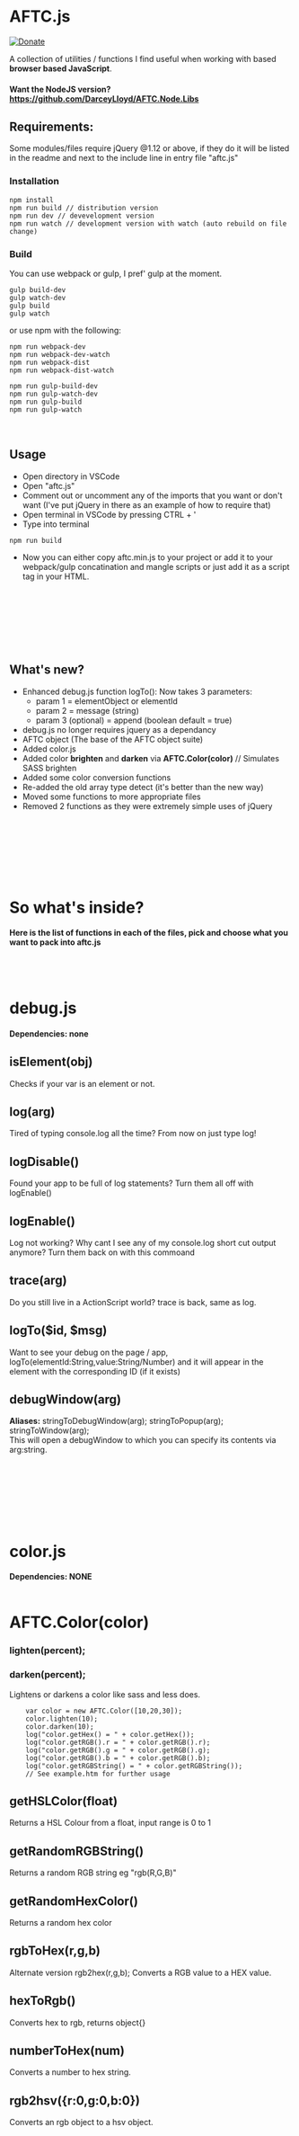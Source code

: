# AFTC.js
[![Donate](https://img.shields.io/badge/Donate-PayPal-green.svg)](https://www.paypal.com/cgi-bin/webscr?cmd=_donations&business=Darcey%2eLloyd%40gmail%2ecom&lc=GB&item_name=Darcey%20Lloyd%20Developer%20Donation&currency_code=GBP&bn=PP%2dDonationsBF%3abtn_donateCC_LG%2egif%3aNonHosted)

A collection of utilities / functions I find useful when working with based <b>browser based JavaScript</b>.

#### <b>Want the NodeJS version? https://github.com/DarceyLloyd/AFTC.Node.Libs</b>

## Requirements:
Some modules/files require jQuery @1.12 or above, if they do it will be listed in the readme and next to the include line in entry file "aftc.js"

###  Installation
```
npm install
npm run build // distribution version
npm run dev // devevelopment version
npm run watch // development version with watch (auto rebuild on file change)
```

### Build
You can use webpack or gulp, I pref' gulp at the moment.

```
gulp build-dev
gulp watch-dev
gulp build
gulp watch
```

or use npm with the following:

```
npm run webpack-dev
npm run webpack-dev-watch
npm run webpack-dist
npm run webpack-dist-watch

npm run gulp-build-dev
npm run gulp-watch-dev
npm run gulp-build
npm run gulp-watch
```




<br>

## Usage

- Open directory in VSCode
- Open "aftc.js"
- Comment out or uncomment any of the imports that you want or don't want (I've put jQuery in there as an example of how to require that)
- Open terminal in VSCode by pressing CTRL + '
- Type into terminal
```
npm run build
```
- Now you can either copy aftc.min.js to your project or add it to your webpack/gulp concatination and mangle scripts or just add it as a script tag in your HTML.




<br><br><br><br><br><br>

## What's new?

- Enhanced debug.js function logTo(): Now takes 3 parameters:
  - param 1 = elementObject or elementId
  - param 2 = message (string)
  - param 3 (optional) = append (boolean default = true)
- debug.js no longer requires jquery as a dependancy 
- AFTC object (The base of the AFTC object suite)
- Added color.js
- Added color <b>brighten</b> and <b>darken</b> via <b>AFTC.Color(color)</b> // Simulates SASS brighten
- Added some color conversion functions
- Re-added the old array type detect (it's better than the new way)
- Moved some functions to more appropriate files
- Removed 2 functions as they were extremely simple uses of jQuery



<br><br><br><br><br><br>

# <b>So what's inside?</b>
#### Here is the list of functions in each of the files, pick and choose what you want to pack into aftc.js
<br>
<br>



# <b>debug.js</b>
#### <b>Dependencies:</b> none<br>

## <b>isElement(obj)</b>
Checks if your var is an element or not.

## <b>log(arg)</b>
Tired of typing console.log all the time? From now on just type log!

## <b>logDisable()</b>
Found your app to be full of log statements? Turn them all off with logEnable()

## <b>logEnable()</b>
Log not working? Why cant I see any of my console.log short cut output anymore? Turn them back on with this commoand

## <b>trace(arg)</b>
Do you still live in a ActionScript world? trace is back, same as log.

## <b>logTo($id, $msg)</b>
Want to see your debug on the page / app, logTo(elementId:String,value:String/Number) and it will appear in the element with the corresponding ID (if it exists)

## <b>debugWindow(arg)</b>
<b>Aliases:</b> stringToDebugWindow(arg); stringToPopup(arg); stringToWindow(arg);<br>
This will open a debugWindow to which you can specify its contents via arg:string.








<br><br><br><br><br><br>

# <b>color.js</b>
#### <b>Dependencies:</b> NONE<br><br>

# <b>AFTC.Color(color)</b>
### <b>lighten</b>(percent);
### <b>darken</b>(percent);
Lightens or darkens a color like sass and less does.
```
    var color = new AFTC.Color([10,20,30]);
    color.lighten(10);
    color.darken(10);
    log("color.getHex() = " + color.getHex());
    log("color.getRGB().r = " + color.getRGB().r);
    log("color.getRGB().g = " + color.getRGB().g);
    log("color.getRGB().b = " + color.getRGB().b);
    log("color.getRGBString() = " + color.getRGBString());
    // See example.htm for further usage
```

## <b>getHSLColor(float)</b>
Returns a HSL Colour from a float, input range is 0 to 1

## <b>getRandomRGBString()</b>
Returns a random RGB string eg "rgb(R,G,B)"

## <b>getRandomHexColor()</b>
Returns a random hex color

## <b>rgbToHex(r,g,b)</b>
Alternate version rgb2hex(r,g,b);
Converts a RGB value to a HEX value.

## <b>hexToRgb()</b>
Converts hex to rgb, returns object{}

## <b>numberToHex(num)</b>
Converts a number to hex string.

## rgb2hsv({r:0,g:0,b:0})</b>
Converts an rgb object to a hsv object.









<br><br><br><br><br><br>

# <b>misc.js</b>
#### <b>Dependencies:</b> none<br>

## <b>redirect(url)</b>
Redirects to a specified page

## <b>getArgs</b>
Returns arguments object if available, null if not;

## <b>dumpArgs</b>
Dumps each argument with key to the console for debugging, if it exists.

## <b>getRandomInt(min,max)</b>
Returns a random number/int between two numbers.

## <b>getFunctionName(fn)</b>
Returns the name of function fn.

## <b>getWeightedRandom(odds,itterations)</b>
Want a random number set which will give you more of a certain set of number than the anothers? This will help. Specify an array of odds 0=0%, 1 = 100% chance and the number of iterations it will do to run those odds.






<br><br><br><br><br><br>

# <b>string.js</b>

## <b>randomString(length:number)</b>
Returns a string of random characters between AZ and az to the length you specify.

## <b>guid()</b>
Returns a GUID.

## <b>trimStringLength(input,length)</b>
Trims a string to a number (length) of characters.

## <b>getFileExtension(file)</b>
Returns the file extension from a supplied file path if available

## <b>getFileExtension2(file)</b>
Returns the file extension from a supplied file path if available (method2)

## <b>getLastPartofUrl()</b>
Returns the last part of the URL

## <b>removeFileFromPath</b>
Attempts to remove the file from a full file path, eg a/b/c/text.txt would return a/b/c/





<br><br><br><br><br><br>

# <b>validation.js</b>
#### <b>Dependencies:</b> none<br>

## <b>validateEmail(email)</b>
<b>Aliases:</b> isValidEmail(email)<br>
Validates an email adddress (string) via regex.





<br><br><br><br><br><br>

# <b>animation.jquery.js</b>
#### <b>Dependencies:</b> jQuery >= 1.12<br>

## <b>scrollToElementID($id, $speed, $delay)</b>
Scroll to an element specified by ID on the page, with speed and delay options.

## <b>scrollToElementClass($class, $speed, $delay)</b>
Scroll to an element specified by CLASS NAME on the page, width speed and delay options.

<br>
<br>

# <b>animation.gsap.js</b>
## <b>If file size matters and jQuery is too big then use this version, make sure you have TweenLite.min.js and ScrollToPlugin.min.js in your gulp build file list.</b>
#### <b>Dependencies:</b> gsap TweenLite & ScrollToPlugin<br>

## <b>scrollToElementID($id, $speed, $delay)</b>
Scroll to an element specified by ID on the page, with speed and delay options.

## <b>scrollToElementClass($class, $speed, $delay)</b>
Scroll to an element specified by CLASS NAME on the page, width speed and delay options.





<br><br><br><br><br><br>

# <b>array.js</b>

## <b>arrayRemoveIndex(array,index)</b>
Removed an index from an array.

## <b>isArrayInString(string,array)</b>
Checks to see if any array items match or are in a string.

## <b>isArray(array)</b>
Checks to see if input is an array or not.



<br><br><br><br><br><br>

# <b>conversion.js</b>

## <b>radToDeg(radians)</b>
<b>Aliases:</b> rad2deg(radians)<br>
Converts radians to degrees.

## <b>degToRad(degrees)</b>
<b>Aliases:</b> deg2rad(degrees)<br>
Converts degrees to radians.

## <b>boolToString(boolean)</b>
Converts a boolean to a string.

## <b>stringToBool(str)</b>
Converts strings such as yes, y, 1, true, n, false etc to a boolean true or false.




<br><br><br><br><br><br>

# <b>cookies.js</b>

## <b>setCookie(name,value)</b>
Sets a javascript cookie.

## <b>getCookie(name)</b>
Reads a javascript cookie.




<br><br><br><br><br><br>

# <b>datetime.js</b>

## <b>getUkDateFromDbDateTime(arg)</b>
Gets a UK date from a MySQL datetime (2016-04-08 21:11:59).

## <b>getUkDateTimeFromDbDateTime(arg)</b>
Gets the UK date and time from a MySQL datetime (2016-04-08 21:11:59).

## <b>getSQLDateTime()</b>
Gets a MySQL compatible datetime from the javascript Date().

## <b>getDateTime(local)</b>
Gets a formatted datetime from the javascript Date() object arg:local:string can be db, us or it will defaults to en-GB.




<br><br><br><br><br><br>

# <b>detection.js</b>

## <b>isChrome()</b>
Return true if your browser is Chrome, false if not.

## <b>isFireFox()</b>
Return true if your browser is FireFox, false if not.

## <b>isSafari()</b>
Returns true if your browser is Safari, false if not.

## <b>isIE()</b>
Returns true if your browser is IE, false if not.

## <b>getIEVersion()</b>
Returns the version of IE you are using.

## <b>getBrowser()</b>
Returns the name of the web browser you are using.

## <b>getMobileOperatingSystem()</b>
Attempts to returns the name of the Operating System (OS) of the device/tablet/mobile you are using.







<br><br><br><br><br><br>

# <b>dom.js</b>
#### <b>Dependencies:</b> aftc.js/src/array.js & jQuery >= 1.10<br>

## <b>getElementById(id:string)</b>
You no longer need to type document each time you want to use getElementById.

## <b>hideShow(classNameToShow:String||Array,classNameToHide::String||Array)</b>
You can hide and show as many elements on the page as you want, just give the function an array of class names to hide or a single string of class names to hide and show.

## <b>centerAbsoluteItem(element:string||jQueryElementObject)</b>
Attempts to center an css absolute positioned element within your browsers current dimensions.






<br><br><br><br><br><br>

# <b>form.js</b>
#### <b>Dependencies:</b> jQuery >= 1.10<br>

## <b>removeAllSelectOptions(selectBoxId)</b>

## <b>checkBoxReveal(checkboxID,elementIdForHideShow)</b>
Put in the html onclick or any function for a checkbox click to hide or show any element on the page synchronised with state of checkbox.

## <b>isChecked(id:string)</b>
Returns true or false if id of the checkbox / radio is checked.

## <b>isNumberKey(evt)</b>
Place on form text inputs to ensure numbers are only entered into it. eg onKeyUp="isNumberKey(event)"

## <b>parseJSONFileToSelect(file, $element_id, $label_index, $value_index)</b>
Will attempt to load and parse a json file into a form select element.










<br><br><br><br><br><br>

# <b>graphics.js</b>
#### <b>Dependencies:</b> NONE<br>

## <b>getHSLColor(float)</b>
Returns a HSL Colour from a float, input range is 0 to 1

## <b>getRandomRGBString()</b>
Returns a random RGB string eg "rgb(R,G,B)"

## <b>getRandomHexColor()</b>
Returns a random hex color

## <b>rgbToHex(r,g,b)</b>
Converts a RGB value to a HEX value.

## <b>generateNoise(canvasId, width, height, arg_opacity)</b>
Will generate noise / static / perlin noise on a canvas element.




<br><br><br><br><br><br>

# <b>io.js</b>
#### <b>Dependencies:</b> jQuery >= 1.12<br>

## <b>AJAXLoad($url, $method, $data, $callback)</b>
Sends data to a specified url, with a specified method (post||get) with a callback on success which will return the response.

## <b>loadJSONFile($url, $callback)</b>
Loads a json file and sends it to a callback function (onSuccess).



<br>
<br><br><br><br><br><br>


## <b>Found this useful? Please Donate...</b>
Any and all donations to help keep active development and the lights on are more than welcome.

[![paypal](https://www.paypalobjects.com/en_GB/i/btn/btn_donate_LG.gif)](https://www.paypal.com/cgi-bin/webscr?cmd=_donations&business=Darcey%2eLloyd%40gmail%2ecom&lc=GB&item_name=Darcey%20Lloyd%20Developer%20Donation&currency_code=GBP&bn=PP%2dDonationsBF%3abtn_donateCC_LG%2egif%3aNonHosted)

<br><br><br><br><br><br>

[![Hire](https://www.allforthecode.co.uk/images/pph_widget.jpg)](http://pph.me/Darcey)

